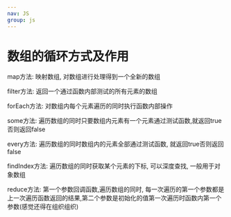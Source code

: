 ```yaml
---
nav: JS
group: js
---
```

# 数组的循环方式及作用

map方法: 映射数组, 对数组进行处理得到一个全新的数组

filter方法: 返回一个通过函数内部测试的所有元素的数组

forEach方法: 对数组内每个元素遍历的同时执行函数内部操作

some方法: 遍历数组的同时只要数组内元素有一个元素通过测试函数,就返回true否则返回false

every方法: 遍历数组的同时数组内的元素全部通过测试函数, 就返回true否则返回false

findIndex方法: 遍历数组的同时获取某个元素的下标, 可以深度查找, 一般用于对象数组

reduce方法: 第一个参数回调函数,遍历数组的同时, 每一次遍历的第一个参数都是上一次遍历函数返回的结果,第二个参数是初始化的值第一次遍历时函数内第一个参数(感觉还得在组织组织)
